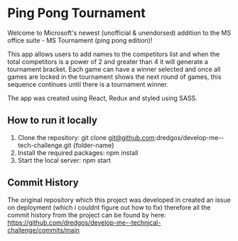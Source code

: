# Ping Pong Tournament

Welcome to Microsoft's newest (unofficial & unendorsed) addition to the MS office suite - MS Tournament (ping pong edition)!

This app allows users to add names to the competitors list and when the total competitors is a power of 2 and greater than 4 it will generate a tournament bracket. Each game can have a winner selected and once all games are locked in the tournament shows the next round of games, this sequence continues until there is a tournament winner.

The app was created using React, Redux and styled using SASS.

## How to run it locally

1. Clone the repository: git clone git@github.com:dredgos/develop-me--tech-challenge.git {folder-name}
2. Install the required packages: npm install
3. Start the local server: npm start

## Commit History
The original repository which this project was developed in created an issue on deployment (which i couldnt figure out how to fix) therefore all the commit history from the project can be found by here: https://github.com/dredgos/develop-me--technical-challenge/commits/main







